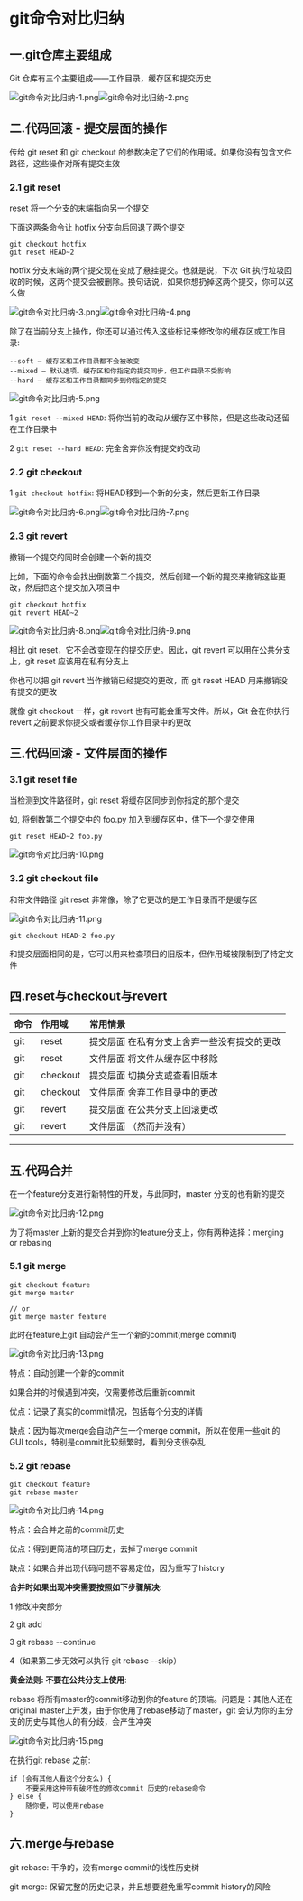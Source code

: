 # git命令对比归纳

## 一.git仓库主要组成

Git 仓库有三个主要组成——工作目录，缓存区和提交历史

![git命令对比归纳-1.png](git命令对比归纳-1.png)![git命令对比归纳-2.png](git命令对比归纳-2.png)

## 二.代码回滚 - 提交层面的操作

传给 git reset 和 git checkout 的参数决定了它们的作用域。如果你没有包含文件路径，这些操作对所有提交生效

### 2.1 git reset

reset 将一个分支的末端指向另一个提交

下面这两条命令让 hotfix 分支向后回退了两个提交

```
git checkout hotfix
git reset HEAD~2
```

hotfix 分支末端的两个提交现在变成了悬挂提交。也就是说，下次 Git 执行垃圾回收的时候，这两个提交会被删除。换句话说，如果你想扔掉这两个提交，你可以这么做

![git命令对比归纳-3.png](git命令对比归纳-3.png)![git命令对比归纳-4.png](git命令对比归纳-4.png)

除了在当前分支上操作，你还可以通过传入这些标记来修改你的缓存区或工作目录:

```
--soft – 缓存区和工作目录都不会被改变
--mixed – 默认选项。缓存区和你指定的提交同步，但工作目录不受影响
--hard – 缓存区和工作目录都同步到你指定的提交
```

![git命令对比归纳-5.png](git命令对比归纳-5.png)

1 `git reset --mixed HEAD`: 将你当前的改动从缓存区中移除，但是这些改动还留在工作目录中

2 `git reset --hard HEAD`: 完全舍弃你没有提交的改动

### 2.2 git checkout

1 `git checkout hotfix`: 将HEAD移到一个新的分支，然后更新工作目录

![git命令对比归纳-6.png](git命令对比归纳-6.png)![git命令对比归纳-7.png](git命令对比归纳-7.png)

### 2.3 git revert

撤销一个提交的同时会创建一个新的提交

比如，下面的命令会找出倒数第二个提交，然后创建一个新的提交来撤销这些更改，然后把这个提交加入项目中

```
git checkout hotfix
git revert HEAD~2
```

![git命令对比归纳-8.png](git命令对比归纳-8.png)![git命令对比归纳-9.png](git命令对比归纳-9.png)

相比 git reset，它不会改变现在的提交历史。因此，git revert 可以用在公共分支上，git reset 应该用在私有分支上

你也可以把 git revert 当作撤销已经提交的更改，而 git reset HEAD 用来撤销没有提交的更改

就像 git checkout 一样，git revert 也有可能会重写文件。所以，Git 会在你执行 revert 之前要求你提交或者缓存你工作目录中的更改

## 三.代码回滚 - 文件层面的操作

### 3.1 git reset file

当检测到文件路径时，git reset 将缓存区同步到你指定的那个提交

如, 将倒数第二个提交中的 foo.py 加入到缓存区中，供下一个提交使用

```
git reset HEAD~2 foo.py
```

![git命令对比归纳-10.png](git命令对比归纳-10.png)

### 3.2 git checkout file

和带文件路径 git reset 非常像，除了它更改的是工作目录而不是缓存区

![git命令对比归纳-11.png](git命令对比归纳-11.png)

```
git checkout HEAD~2 foo.py
```

和提交层面相同的是，它可以用来检查项目的旧版本，但作用域被限制到了特定文件

## 四.reset与checkout与revert

命令	|   作用域	|   常用情景
:---|:---|:---
git |   reset	|   提交层面	在私有分支上舍弃一些没有提交的更改
git |   reset	|   文件层面	将文件从缓存区中移除
git |   checkout	|   提交层面	切换分支或查看旧版本
git |   checkout	|   文件层面	舍弃工作目录中的更改
git |   revert	|   提交层面	在公共分支上回滚更改
git |   revert	|   文件层面	（然而并没有）

---

## 五.代码合并

在一个feature分支进行新特性的开发，与此同时，master 分支的也有新的提交

![git命令对比归纳-12.png](git命令对比归纳-12.png)

为了将master 上新的提交合并到你的feature分支上，你有两种选择：merging or rebasing

### 5.1 git merge

```
git checkout feature
git merge master

// or
git merge master feature
```

此时在feature上git 自动会产生一个新的commit(merge commit)

![git命令对比归纳-13.png](git命令对比归纳-13.png)

特点：自动创建一个新的commit

如果合并的时候遇到冲突，仅需要修改后重新commit

优点：记录了真实的commit情况，包括每个分支的详情

缺点：因为每次merge会自动产生一个merge commit，所以在使用一些git 的GUI tools，特别是commit比较频繁时，看到分支很杂乱

### 5.2 git rebase

```
git checkout feature
git rebase master
```

![git命令对比归纳-14.png](git命令对比归纳-14.png)

特点：会合并之前的commit历史

优点：得到更简洁的项目历史，去掉了merge commit

缺点：如果合并出现代码问题不容易定位，因为重写了history

**合并时如果出现冲突需要按照如下步骤解决**:

1 修改冲突部分

2 git add

3 git rebase --continue

4（如果第三步无效可以执行  git rebase --skip）

**黄金法则: 不要在公共分支上使用**:

rebase 将所有master的commit移动到你的feature 的顶端。问题是：其他人还在original master上开发，由于你使用了rebase移动了master，git 会认为你的主分支的历史与其他人的有分歧，会产生冲突

![git命令对比归纳-15.png](git命令对比归纳-15.png)

在执行git rebase 之前:

```
if (会有其他人看这个分支么) {
    不要采用这种带有破坏性的修改commit 历史的rebase命令
} else {
    随你便，可以使用rebase
}
```

## 六.merge与rebase

git rebase: 干净的，没有merge commit的线性历史树

git merge: 保留完整的历史记录，并且想要避免重写commit history的风险
